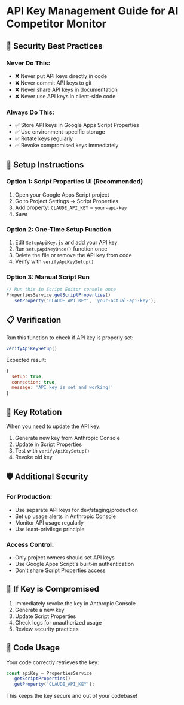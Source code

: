 # API Key Management Guide for AI Competitor Monitor

## 🔐 Security Best Practices

### Never Do This:
- ❌ Never put API keys directly in code
- ❌ Never commit API keys to git
- ❌ Never share API keys in documentation
- ❌ Never use API keys in client-side code

### Always Do This:
- ✅ Store API keys in Google Apps Script Properties
- ✅ Use environment-specific storage
- ✅ Rotate keys regularly
- ✅ Revoke compromised keys immediately

## 🚀 Setup Instructions

### Option 1: Script Properties UI (Recommended)
1. Open your Google Apps Script project
2. Go to Project Settings → Script Properties
3. Add property: `CLAUDE_API_KEY` = `your-api-key`
4. Save

### Option 2: One-Time Setup Function
1. Edit `SetupApiKey.js` and add your API key
2. Run `setupApiKeyOnce()` function once
3. Delete the file or remove the API key from code
4. Verify with `verifyApiKeySetup()`

### Option 3: Manual Script Run
```javascript
// Run this in Script Editor console once
PropertiesService.getScriptProperties()
  .setProperty('CLAUDE_API_KEY', 'your-actual-api-key');
```

## 📋 Verification

Run this function to check if API key is properly set:
```javascript
verifyApiKeySetup()
```

Expected result:
```javascript
{
  setup: true,
  connection: true,
  message: 'API key is set and working!'
}
```

## 🔄 Key Rotation

When you need to update the API key:
1. Generate new key from Anthropic Console
2. Update in Script Properties
3. Test with `verifyApiKeySetup()`
4. Revoke old key

## 🛡️ Additional Security

### For Production:
- Use separate API keys for dev/staging/production
- Set up usage alerts in Anthropic Console
- Monitor API usage regularly
- Use least-privilege principle

### Access Control:
- Only project owners should set API keys
- Use Google Apps Script's built-in authentication
- Don't share Script Properties access

## 🚨 If Key is Compromised

1. Immediately revoke the key in Anthropic Console
2. Generate a new key
3. Update Script Properties
4. Check logs for unauthorized usage
5. Review security practices

## 📝 Code Usage

Your code correctly retrieves the key:
```javascript
const apiKey = PropertiesService
  .getScriptProperties()
  .getProperty('CLAUDE_API_KEY');
```

This keeps the key secure and out of your codebase!
